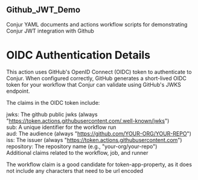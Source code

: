 ## Github_JWT_Demo
Conjur YAML documents and actions workflow scripts for demonstrating Conjur JWT integration with Github


# OIDC Authentication Details

This action uses GitHub's OpenID Connect (OIDC) token to authenticate to Conjur. When configured correctly, GitHub generates a short-lived OIDC token for your workflow that Conjur can validate using GitHub's JWKS endpoint.

The claims in the OIDC token include:

jwks: The github public jwks (always "https://token.actions.githubusercontent.com/.well-known/jwks")  
sub: A unique identifier for the workflow run  
aud: The audience (always "https://github.com/YOUR-ORG/YOUR-REPO")  
iss: The issuer (always "https://token.actions.githubusercontent.com")  
repository: The repository name (e.g., "your-org/your-repo")  
Additional claims related to the workflow, job, and runner  

The workflow claim is a good candidate for token-app-property, as it does not include any characters that need to be url encoded